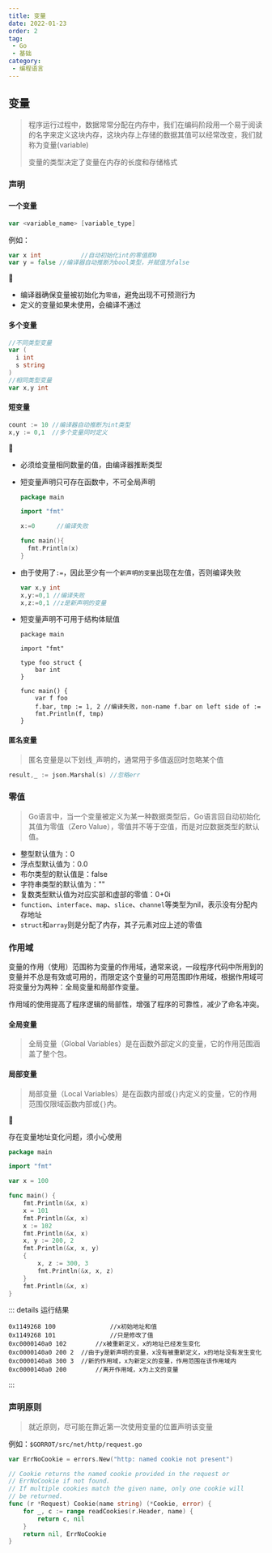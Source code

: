```yaml
---
title: 变量
date: 2022-01-23
order: 2
tag:
 - Go
 - 基础
category:
 - 编程语言
---
```


<!-- more -->

## 变量

> 程序运行过程中，数据常常分配在内存中，我们在编码阶段用一个易于阅读的名字来定义这块内存，这块内存上存储的数据其值可以经常改变，我们就称为变量(variable)
>
> 变量的类型决定了变量在内存的长度和存储格式

### 声明

#### 一个变量

```go
var <variable_name> [variable_type]
```

例如：

```go
var x int			//自动初始化int的零值即0
var y = false //编译器自动推断为bool类型，并赋值为false
```

:eyes:

- 编译器确保变量被初始化为`零值`，避免出现不可预测行为
- 定义的变量如果未使用，会编译不通过

#### 多个变量

```go
//不同类型变量
var (
  i int 
  s string
)
//相同类型变量
var x,y int 
```

#### 短变量

```go
count := 10 //编译器自动推断为int类型
x,y := 0,1	//多个变量同时定义
```

:eyes:

- 必须给变量相同数量的值，由编译器推断类型

- 短变量声明只可存在函数中，不可全局声明

  ```go
  package main
  
  import "fmt"
  
  x:=0		//编译失败
  
  func main(){
  	fmt.Println(x)
  }
  ```

- 由于使用了`:=`，因此至少有一个`新声明的变量`出现在左值，否则编译失败

  ```go
  var x,y int
  x,y:=0,1 //编译失败
  x,z:=0,1 //z是新声明的变量
  ```
- 短变量声明不可用于结构体赋值

	```go{11}
	package main

	import "fmt"

	type foo struct {
		bar int
	}

	func main() {
		var f foo
		f.bar, tmp := 1, 2 //编译失败，non-name f.bar on left side of :=
		fmt.Println(f, tmp)
	}
	```

#### 匿名变量

> 匿名变量是以下划线`_`声明的，通常用于多值返回时忽略某个值

```go
result,_ := json.Marshal(s) //忽略err
```

### 零值

> Go语言中，当一个变量被定义为某一种数据类型后，Go语言回自动初始化其值为零值（Zero Value），零值并不等于空值，而是对应数据类型的默认值。

- 整型默认值为：0
- 浮点型默认值为：0.0
- 布尔类型的默认值是：false
- 字符串类型的默认值为：""
- 复数类型默认值为对应实部和虚部的零值：0+0i
- `function`、`interface`、`map`、`slice`、`channel`等类型为nil，表示没有分配内存地址
- `struct`和`array`则是分配了内存，其子元素对应上述的零值

### 作用域

变量的作用（使用）范围称为变量的作用域，通常来说，一段程序代码中所用到的变量并不总是有效或可用的，而限定这个变量的可用范围即作用域，根据作用域可将变量分为两种：全局变量和局部作变量。

作用域的使用提高了程序逻辑的局部性，增强了程序的可靠性，减少了命名冲突。

#### 全局变量

>全局变量（Global Variables）是在函数外部定义的变量，它的作用范围涵盖了整个包。

#### 局部变量

> 局部变量（Local Variables）是在函数内部或`{}`内定义的变量，它的作用范围仅限域函数内部或`{}`内。

:eyes:

存在变量地址变化问题，须小心使用

```go
package main

import "fmt"

var x = 100

func main() {
	fmt.Println(&x, x)
	x = 101
	fmt.Println(&x, x)
	x := 102
	fmt.Println(&x, x)
	x, y := 200, 2
	fmt.Println(&x, x, y)
	{
		x, z := 300, 3
		fmt.Println(&x, x, z)
	}
	fmt.Println(&x, x)
}
```

::: details 运行结果
```text
0x1149268 100				//x初始地址和值
0x1149268 101				//只是修改了值
0xc0000140a0 102		//x被重新定义，x的地址已经发生变化
0xc0000140a0 200 2	//由于y是新声明的变量，x没有被重新定义，x的地址没有发生变化
0xc0000140a8 300 3	//新的作用域，x为新定义的变量，作用范围在该作用域内
0xc0000140a0 200		//离开作用域，x为上文的变量
```
:::

### 声明原则

> 就近原则，尽可能在靠近第一次使用变量的位置声明该变量

例如：`$GORROT/src/net/http/request.go`

```go
var ErrNoCookie = errors.New("http: named cookie not present")

// Cookie returns the named cookie provided in the request or
// ErrNoCookie if not found.
// If multiple cookies match the given name, only one cookie will
// be returned.
func (r *Request) Cookie(name string) (*Cookie, error) {
	for _, c := range readCookies(r.Header, name) {
		return c, nil
	}
	return nil, ErrNoCookie
}
```
